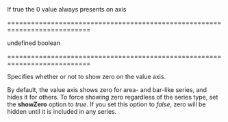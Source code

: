 <!--**
/*-------------------------------------------
    Auto-generated file. Do not modify.
-------------------------------------------

**-->
<!--d-->If true the 0 value always presents on axis<!--/d-->
===========================================================================
<!--default-->undefined<!--/default-->
<!--type-->boolean<!--/type-->
===========================================================================

<!--shortDescription-->
Specifies whether or not to show zero on the value axis.
<!--/shortDescription-->

<!--fullDescription-->
By default, the value axis shows zero for area- and bar-like series, and hides it for others. To force showing zero regardless of the series type, set the **showZero** option to *true*. If you set this option to *false*, zero will be hidden until it is included in any series.
<!--/fullDescription-->